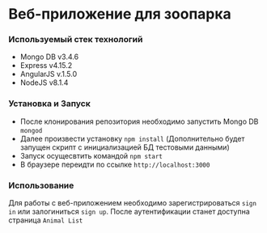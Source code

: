 # Веб-приложение для зоопарка #

### Используемый стек технологий ###
* Mongo DB v3.4.6
* Express v4.15.2
* AngularJS v.1.5.0
* NodeJS v8.1.4

### Установка и Запуск ###
* После клонирования репозитория необходимо запустить Mongo DB `mongod`
* Далее произвести установку `npm install` (Дополнительно будет запущен скрипт с инициализацией БД тестовыми данными)
* Запуск осущесвтить командой `npm start`
* В браузере переидти по ссылке `http://localhost:3000`

### Использование ###
Для работы с веб-приложением необходимо зарегистрироваться `sign in` или залогиниться `sign up`.
После аутентификации станет доступна страница `Animal List`